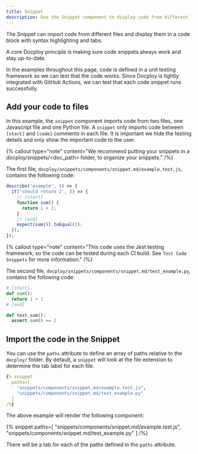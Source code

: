 ```yaml
---
title: Snippet
description: Use the Snippet component to display code from different files
---
```


The Snippet can import code from different files and display them in a code block with syntax highlighting and tabs.

A core Docploy principle is making sure code snippets always work and stay up-to-date.

In the examples throughout this page, code is defined in a unit testing framework so we can test that the code works.
Since Docploy is tightly integrated with GitHub Actions, we can test that each code snippet runs successfully.

## Add your code to files

In this example, the `snippet` component imports code from two files, one Javascript file and one Python file.
A `snippet` only imports code between `[start]` and `[code]` comments in each file. It is important we hide the testing details and only show the important code to the user.

{% callout
  type="note"
  content="We recommend putting your snippets in a docploy/snippets/<doc_path> folder, to organize your snippets."
/%}

The first file, `docploy/snippets/components/snippet.md/example.test.js`, contains the following code:

```js
describe('example', () => {
  it('should return 2', () => {
    // [start]
    function sum() {
      return 1 + 1;
    }
    // [end]
    expect(sum()).toEqual(2);
  });
});
```

{% callout
  type="note"
  content="This code uses the Jest testing framework, so the code can be tested during each CI build. See `Test Code Snippets` for more information."
/%}

The second file, `docploy/snippets/components/snippet.md/test_example.py`, contains the following code:

```python
# [start]
def sum():
  return 1 + 1
# [end]

def test_sum():
  assert sum() == 2
```

## Import the code in the Snippet

You can use the `paths` attribute to define an array of paths relative to the `docploy/` folder.
By default, a `snippet` will look at the file extension to determine the tab label for each file.

```yaml
{% snippet
  paths=[
    "snippets/components/snippet.md/example.test.js",
    "snippets/components/snippet.md/test_example.py"
  ]
/%}
```

The above example will render the following component:

{% snippet
  paths=[
    "snippets/components/snippet.md/example.test.js",
    "snippets/components/snippet.md/test_example.py"
  ]
/%}

There will be a tab for each of the paths defined in the `paths` attribute.
